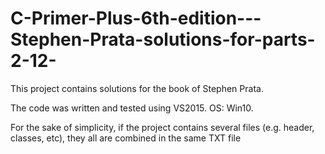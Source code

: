 # C-Primer-Plus-6th-edition---Stephen-Prata-solutions-for-parts-2-12-

This project contains solutions for the book of Stephen Prata.

The code was written and tested using VS2015.
OS: Win10.

For the sake of simplicity, if the project contains several files (e.g. header, classes, etc), they all are combined in the same TXT file
